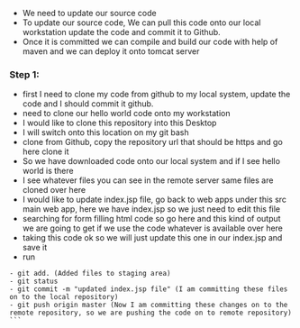 - We need to update our source code
- To update our source code, We can pull this code onto our local workstation update the code and commit it to Github.
- Once it is committed we can compile and build our code with help of maven and we can deploy it onto tomcat server

### Step 1: 
- first I need to clone my code from github to my local system, update the code and I should commit it github.
- need to clone our hello world code onto my workstation
- I would like to clone this repository into this Desktop
- I will switch onto this location on my git bash
- clone from Github, copy the repository url that should be https and go here clone it
- So we have downloaded code onto our local system and if I see hello world is there
- I see whatever files you can see in the remote server same files are cloned over here
- I would like to update index.jsp file, go back to web apps under this src main web app, here we have index.jsp so we just need to edit this file
- searching for form filling html code so go here and this kind of output we are going to get if we use the code whatever is available over here
- taking this code ok so we will just update this one in our index.jsp and save it
- run 
```git status
- git add. (Added files to staging area)
- git status 
- git commit -m "updated index.jsp file" (I am committing these files on to the local repository)
- git push origin master (Now I am committing these changes on to the remote repository, so we are pushing the code on to remote repository) ```




